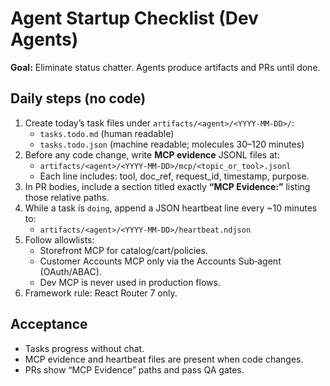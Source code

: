 # Agent Startup Checklist (Dev Agents)

**Goal:** Eliminate status chatter. Agents produce artifacts and PRs until done.

## Daily steps (no code)
1) Create today’s task files under `artifacts/<agent>/<YYYY‑MM‑DD>/`:
   - `tasks.todo.md` (human readable)
   - `tasks.todo.json` (machine readable; molecules 30–120 minutes)
2) Before any code change, write **MCP evidence** JSONL files at:
   - `artifacts/<agent>/<YYYY‑MM‑DD>/mcp/<topic_or_tool>.jsonl`
   - Each line includes: tool, doc_ref, request_id, timestamp, purpose.
3) In PR bodies, include a section titled exactly **“MCP Evidence:”** listing those relative paths.
4) While a task is `doing`, append a JSON heartbeat line every ~10 minutes to:
   - `artifacts/<agent>/<YYYY‑MM‑DD>/heartbeat.ndjson`
5) Follow allowlists:
   - Storefront MCP for catalog/cart/policies.
   - Customer Accounts MCP only via the Accounts Sub‑agent (OAuth/ABAC).
   - Dev MCP is never used in production flows.
6) Framework rule: React Router 7 only.

## Acceptance
- Tasks progress without chat.
- MCP evidence and heartbeat files are present when code changes.
- PRs show “MCP Evidence” paths and pass QA gates.
